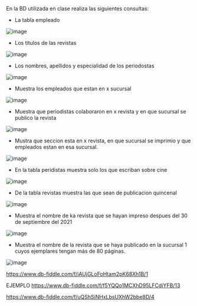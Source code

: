 En la BD utilizada en clase realiza las siguientes consultas:

* La tabla empleado

![image](https://user-images.githubusercontent.com/103066839/170731900-0521e29b-b077-4dec-8cf7-1e322a97f443.png)


* Los titulos de las revistas

![image](https://user-images.githubusercontent.com/103066839/170732230-90ff13d8-1e40-40cc-b490-8c437759458e.png)


* Los nombres, apellidos y especialidad de los periodostas

![image](https://user-images.githubusercontent.com/103066839/170732664-c29b0ba5-c596-40e6-924f-1047f207853c.png)


* Muestra los empleados que estan en x sucursal

![image](https://user-images.githubusercontent.com/103066839/170737968-a2608f74-1bb9-472a-90b0-512b5aad2e67.png)

* Muestra que periodistas colaboraron en x revista y en que sucursal se publico la revista

![image](https://user-images.githubusercontent.com/103066839/170904532-85c6e4b2-6493-4909-9803-b8c5c5497f64.png)

* Mustra que seccion esta en x revista, en que sucursal se imprimio y que empleados estan en esa sucursal.

![image](https://user-images.githubusercontent.com/103066839/170908658-16d20169-9436-4402-ae9f-0009e0d6d909.png)

* En la tabla peridistas muestra solo los que escriban sobre cine

![image](https://user-images.githubusercontent.com/103066839/170910462-4f37a47a-0794-4345-8ccf-4610d2331d19.png)


* De la tabla revistas muestra las que sean de publicacion quincenal

![image](https://user-images.githubusercontent.com/103066839/170908009-c3581eb8-7ef1-44da-8f21-255940d8d823.png)

* Muestra el nombre de ka revista que se hayan impreso despues del 30 de septiembre del 2021

![image](https://user-images.githubusercontent.com/103066839/170910925-7d956e48-fb14-42a9-b593-7b5dc8647da3.png)

* Muestra el nombre de la revista que se haya publicado en la sucursal 1 cuyos ejemplares tengan más de 80 páginas.

![image](https://user-images.githubusercontent.com/103066839/170910970-2108e3fd-141c-451a-a124-e4d9346911a6.png)


https://www.db-fiddle.com/f/iAUjGLoFoHtam2pK68Xh1B/1

EJEMPLO
https://www.db-fiddle.com/f/f5YQQo1MCXhD95LFCdiYFB/13


https://www.db-fiddle.com/f/uQShSiNHxLbsUXhW2bbe8D/4

